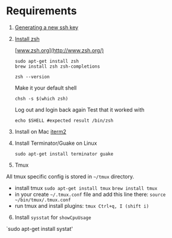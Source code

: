 # Requirements

1. [Generating a new ssh key](https://help.github.com/articles/generating-a-new-ssh-key-and-adding-it-to-the-ssh-agent/)

2. [Install zsh](https://github.com/robbyrussell/oh-my-zsh/wiki/Installing-ZSH)

    [www.zsh.org](http://www.zsh.org/)

   ```shell
   sudo apt-get install zsh
   brew install zsh zsh-completions
   ```

    ```shell
    zsh --version
    ```

    Make it your default shell

    ```shell
    chsh -s $(which zsh)
    ```

    Log out and login back again
    Test that it worked with
    ```shell
    echo $SHELL #expected result /bin/zsh
    ```

3. Install on Mac [iterm2](https://www.iterm2.com/index.html)

4. Install Terminator/Guake on Linux

    ```sudo apt-get install terminator guake```

5. Tmux

All tmux specific config is stored in `~/tmux` directory.

 - install tmux
    `sudo apt-get install tmux`
    `brew install tmux`
 - in your create `~/.tmux.conf` file and add this line there:
    `source ~/bin/tmux/.tmux.conf`
 - run tmux and install plugins:
    `tmux
    Ctrl+q, I (shift i)`

6. Install `sysstat` for `showCpuUsage`

`sudo apt-get install systat'

